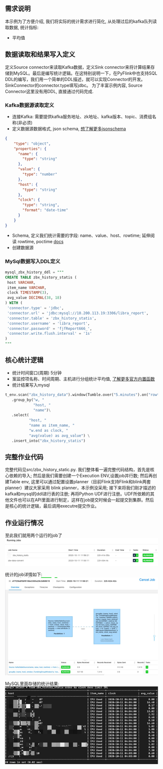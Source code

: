 ## 需求说明
本示例为了方便介绍, 我们将实际的统计需求进行简化, 从处理过后的kafka队列读取数据, 统计指标:
- 平均值

## 数据读取和结果写入定义
定义Source connector来读取Kafka数据，定义Sink connector来将计算结果存储到MySQL。最后是编写统计逻辑。在这特别说明一下，在PyFlink中也支持SQL DDL的编写，我们用一个简单的DDL描述，就可以实现Connector的开发。SinkConnector的connector.type填写jdbc。
为了丰富示例内容, Source Connector这里没有用DDL, 直接通过代码完成.

### Kafka数据源读取定义
- 连接Kafka: 需要提供kafka服务地址、zk地址、kafka版本、topic、消费组名称(非必须)
- 定义数据源数据格式, json schema, [想了解更多jsonschema](https://json-schema.org/understanding-json-schema/index.html)
```json
{
    "type": "object",
    "properties": {
      "name": {
        "type": "string"
      },
      "value": {
        "type": "number"
      },
      "host": {
        "type": "string"
      },
      "clock": {
        "type": "string",
        "format": "date-time"
      }
    }
}
```
- Schema, 定义我们统计需要的字段: name、value、host、rowtime; 延伸阅读 rowtime, poctime [docs](https://ci.apache.org/projects/flink/flink-docs-release-1.11/api/python/pyflink.table.html)
- 创建数据源

### MySql数据写入DDL定义
```sql
mysql_zbx_history_ddl = """
CREATE TABLE zbx_history_statis (
 host VARCHAR,
 item_name VARCHAR,
 clock TIMESTAMP(3),
 avg_value DECIMAL(38, 18)
) WITH (
 'connector.type' = 'jdbc',
 'connector.url' = 'jdbc:mysql://10.200.113.19:3306/libra_report',
 'connector.table' = 'zbx_history_statis',
 'connector.username' = 'libra_report',
 'connector.password' = 'fjfReport666_',
 'connector.write.flush.interval' = '1s'
)
"""
```

## 核心统计逻辑
- 统计时间窗口(周期) 5分钟
- 案监控项名称、时间周期、主机进行分组统计平均值, [了解更多官方内置函数](https://ci.apache.org/projects/flink/flink-docs-master/zh/dev/table/functions/systemFunctions.html)
- 统计结果写入mysql

```python
t_env.scan("zbx_history_data").window(Tumble.over("5.minutes").on("rowtime").alias("w"))\
   .group_by("w, "
             "host, "
             "name")\
   .select(
           "host, "
           "name as item_name, "
           "w.end as clock, "
           "avg(value) as avg_value") \
   .insert_into("zbx_history_statis")
```

## 完整作业代码
完整代码见src/zbx_history_static.py. 我们整体看一遍完整代码结构，首先是核心依赖的导入; 然后是我们需要创建一个Execution ENV,设置job并行数; 然后再创建Table env, 这里可以通过配置设置planner（目前Flink支持Flink和blink两套planner）建议大家采用 blink planner，本示例没采用; 接下来将我们刚才描述的kafka和mysql的ddl进行表的注册; 再将Python UDF进行注册。UDF所依赖的其他文件也可以在API里面进行制定，这样在job提交时候会一起提交到集群。然后是核心的统计逻辑，最后调用executre提交作业。

## 作业运行情况
至此我们就用两个运行的job了
![jobs](../imgs/flink-jobs.jpg)

统计的job详情如下:
![zbx-history-statis-job](../imgs/zbx-history-statis-job.jpg)

MySQL里面存储的统计结果:
![results](../imgs/statis_result.jpg)
